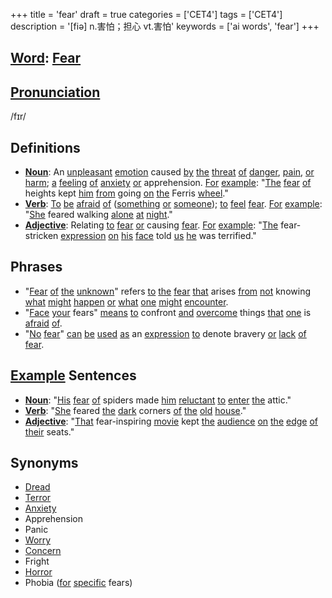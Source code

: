 +++
title = 'fear'
draft = true
categories = ['CET4']
tags = ['CET4']
description = '[fiə] n.害怕；担心 vt.害怕'
keywords = ['ai words', 'fear']
+++

## [Word](/post/word/): [Fear](/post/fear/)

## [Pronunciation](/post/pronunciation/)
/fɪr/

## Definitions
- **[Noun](/post/noun/)**: An [unpleasant](/post/unpleasant/) [emotion](/post/emotion/) caused [by](/post/by/) [the](/post/the/) [threat](/post/threat/) [of](/post/of/) [danger](/post/danger/), [pain](/post/pain/), [or](/post/or/) [harm](/post/harm/); [a](/post/a/) [feeling](/post/feeling/) [of](/post/of/) [anxiety](/post/anxiety/) [or](/post/or/) apprehension. [For](/post/for/) [example](/post/example/): "[The](/post/the/) [fear](/post/fear/) [of](/post/of/) heights kept [him](/post/him/) [from](/post/from/) going [on](/post/on/) [the](/post/the/) Ferris [wheel](/post/wheel/)."
- **[Verb](/post/verb/)**: [To](/post/to/) [be](/post/be/) [afraid](/post/afraid/) [of](/post/of/) ([something](/post/something/) [or](/post/or/) [someone](/post/someone/)); [to](/post/to/) [feel](/post/feel/) [fear](/post/fear/). [For](/post/for/) [example](/post/example/): "[She](/post/she/) feared walking [alone](/post/alone/) [at](/post/at/) [night](/post/night/)."
- **[Adjective](/post/adjective/)**: Relating [to](/post/to/) [fear](/post/fear/) [or](/post/or/) causing [fear](/post/fear/). [For](/post/for/) [example](/post/example/): "[The](/post/the/) fear-stricken [expression](/post/expression/) [on](/post/on/) [his](/post/his/) [face](/post/face/) told [us](/post/us/) [he](/post/he/) was terrified."

## Phrases
- "[Fear](/post/fear/) [of](/post/of/) [the](/post/the/) [unknown](/post/unknown/)" refers [to](/post/to/) [the](/post/the/) [fear](/post/fear/) [that](/post/that/) arises [from](/post/from/) [not](/post/not/) knowing [what](/post/what/) [might](/post/might/) [happen](/post/happen/) [or](/post/or/) [what](/post/what/) [one](/post/one/) [might](/post/might/) [encounter](/post/encounter/).
- "[Face](/post/face/) [your](/post/your/) fears" [means](/post/means/) [to](/post/to/) confront [and](/post/and/) [overcome](/post/overcome/) things [that](/post/that/) [one](/post/one/) is [afraid](/post/afraid/) [of](/post/of/).
- "[No](/post/no/) [fear](/post/fear/)" [can](/post/can/) [be](/post/be/) [used](/post/used/) [as](/post/as/) an [expression](/post/expression/) [to](/post/to/) denote bravery [or](/post/or/) [lack](/post/lack/) [of](/post/of/) [fear](/post/fear/).

## [Example](/post/example/) Sentences
- **[Noun](/post/noun/)**: "[His](/post/his/) [fear](/post/fear/) [of](/post/of/) spiders made [him](/post/him/) [reluctant](/post/reluctant/) [to](/post/to/) [enter](/post/enter/) [the](/post/the/) attic."
- **[Verb](/post/verb/)**: "[She](/post/she/) feared [the](/post/the/) [dark](/post/dark/) corners [of](/post/of/) [the](/post/the/) [old](/post/old/) [house](/post/house/)."
- **[Adjective](/post/adjective/)**: "[That](/post/that/) fear-inspiring [movie](/post/movie/) kept [the](/post/the/) [audience](/post/audience/) [on](/post/on/) [the](/post/the/) [edge](/post/edge/) [of](/post/of/) [their](/post/their/) seats."

## Synonyms
- [Dread](/post/dread/)
- [Terror](/post/terror/)
- [Anxiety](/post/anxiety/)
- Apprehension
- Panic
- [Worry](/post/worry/)
- [Concern](/post/concern/)
- Fright
- [Horror](/post/horror/)
- Phobia ([for](/post/for/) [specific](/post/specific/) fears)

